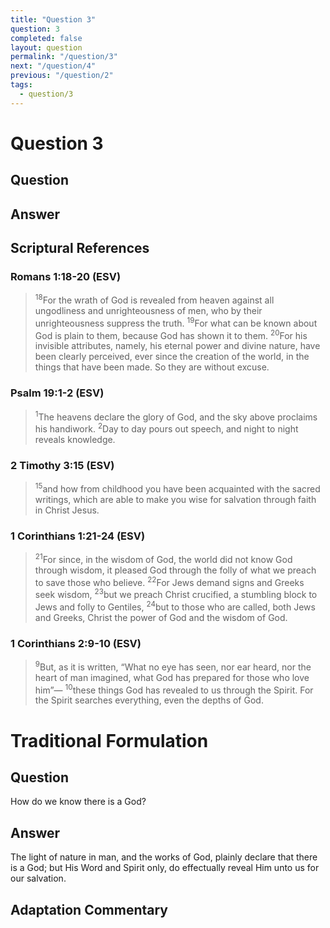 ```yaml
---
title: "Question 3"
question: 3
completed: false
layout: question
permalink: "/question/3"
next: "/question/4"
previous: "/question/2"
tags:
  - question/3
---
```

# Question 3

## Question


## Answer


## Scriptural References
### Romans 1:18-20 (ESV)
> <sup>18</sup>For the wrath of God is revealed from heaven against all ungodliness and unrighteousness of men, who by their unrighteousness suppress the truth.
> <sup>19</sup>For what can be known about God is plain to them, because God has shown it to them.
> <sup>20</sup>For his invisible attributes, namely, his eternal power and divine nature, have been clearly perceived, ever since the creation of the world, in the things that have been made. So they are without excuse.

### Psalm 19:1-2 (ESV)
> <sup>1</sup>The heavens declare the glory of God, and the sky above proclaims his handiwork.
> <sup>2</sup>Day to day pours out speech, and night to night reveals knowledge.

### 2 Timothy 3:15 (ESV)
> <sup>15</sup>and how from childhood you have been acquainted with the sacred writings, which are able to make you wise for salvation through faith in Christ Jesus.

### 1 Corinthians 1:21-24 (ESV)
> <sup>21</sup>For since, in the wisdom of God, the world did not know God through wisdom, it pleased God through the folly of what we preach to save those who believe.
> <sup>22</sup>For Jews demand signs and Greeks seek wisdom,
> <sup>23</sup>but we preach Christ crucified, a stumbling block to Jews and folly to Gentiles,
> <sup>24</sup>but to those who are called, both Jews and Greeks, Christ the power of God and the wisdom of God.

### 1 Corinthians 2:9-10 (ESV)
> <sup>9</sup>But, as it is written, “What no eye has seen, nor ear heard, nor the heart of man imagined, what God has prepared for those who love him”—
> <sup>10</sup>these things God has revealed to us through the Spirit. For the Spirit searches everything, even the depths of God.

# Traditional Formulation
## Question
How do we know there is a God?

## Answer
The light of nature in man, and the works of God, plainly declare that there is a God; but His Word and Spirit only, do effectually reveal Him unto us for our salvation.

## Adaptation Commentary

